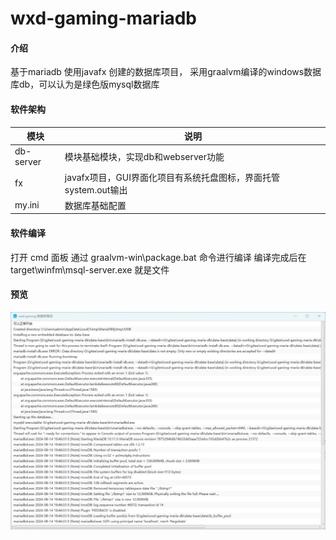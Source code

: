 # wxd-gaming-mariadb

#### 介绍

基于mariadb 使用javafx 创建的数据库项目，
采用graalvm编译的windows数据库db，可以认为是绿色版mysql数据库

#### 软件架构

| 模块        | 说明                                        |
|-----------|-------------------------------------------|
| db-server | 模块基础模块，实现db和webserver功能                   |
| fx        | javafx项目，GUI界面化项目有系统托盘图标，界面托管system.out输出 |
| my.ini    | 数据库基础配置                                   |

#### 软件编译

打开 cmd 面板 通过 graalvm-win\package.bat 命令进行编译
编译完成后在 target\winfm\msql-server.exe 就是文件

#### 预览

![image](p1.png)